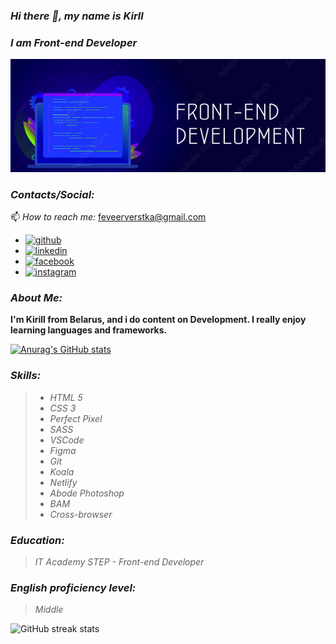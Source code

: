 ### *Hi there 👋, my name is Kirll*
### *I am Front-end Developer*

![I am Front-end Developer](./imgCV.png)

###  *Contacts/Social:*

📫 *How to reach me:*  feveerverstka@gmail.com 
 - [<img src='https://cdn.jsdelivr.net/npm/simple-icons@3.0.1/icons/github.svg' alt='github' height='30'>](https://github.com/https://github.com/Kirill-verst/rsschool-cv/blob/gh-pages/cv.md)
 - [<img src='https://cdn.jsdelivr.net/npm/simple-icons@3.0.1/icons/linkedin.svg' alt='linkedin' height='30'>](https://www.linkedin.com/feed/)
 - [<img src='https://cdn.jsdelivr.net/npm/simple-icons@3.0.1/icons/facebook.svg' alt='facebook' height='30'>](https://www.facebook.com/)
 - [<img src='https://cdn.jsdelivr.net/npm/simple-icons@3.0.1/icons/instagram.svg' alt='instagram' height='30'>](https://www.instagram.com/)

###  *About Me:*

**I'm Kirill from Belarus, and i do content on Development. I really enjoy learning languages and frameworks.**

[![Anurag's GitHub stats](https://github-readme-stats.vercel.app/api?username=kirill-verst)](https://github.com/anuraghazra/github-readme-stats)

###  *Skills:*

>  - *HTML 5*
>  - *CSS 3*
>  - *Perfect Pixel*
>  - *SASS*
>  - *VSCode*
>  - *Figma*
>  - *Git*
>  - *Koala*
>  - *Netlify*
>  - *Abode Photoshop*
>  - *BAM*
>  - *Cross-browser*

### *Education:*
> *IT Academy STEP - Front-end Developer*

### *English proficiency level:*
> *Middle*

![GitHub streak stats](https://github-readme-streak-stats.herokuapp.com/?user=kirill-verst)
